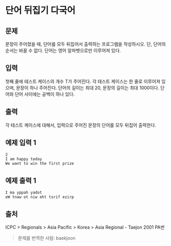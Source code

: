 # 단어 뒤집기 다국어

## 문제
문장이 주어졌을 때, 단어를 모두 뒤집어서 출력하는 프로그램을 작성하시오. 단, 단어의 순서는 바꿀 수 없다. 단어는 영어 알파벳으로만 이루어져 있다.

## 입력
첫째 줄에 테스트 케이스의 개수 T가 주어진다. 각 테스트 케이스는 한 줄로 이루어져 있으며, 문장이 하나 주어진다. 단어의 길이는 최대 20, 문장의 길이는 최대 1000이다. 단어와 단어 사이에는 공백이 하나 있다.

## 출력
각 테스트 케이스에 대해서, 입력으로 주어진 문장의 단어를 모두 뒤집어 출력한다.

## 예제 입력 1
```
2
I am happy today
We want to win the first prize
```

## 예제 출력 1
```
I ma yppah yadot
eW tnaw ot niw eht tsrif ezirp
```

## 출처
ICPC > Regionals > Asia Pacific > Korea > Asia Regional - Taejon 2001 PA번

> 문제를 번역한 사람: baekjoon